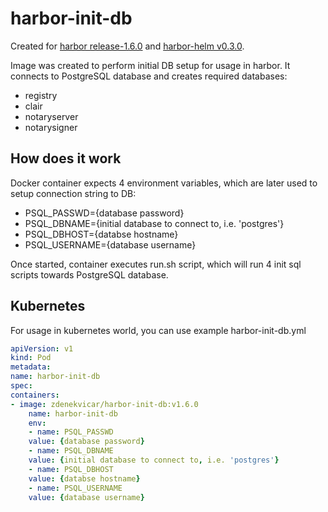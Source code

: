 # harbor-init-db

Created for [harbor release-1.6.0](https://github.com/goharbor/harbor/tree/release-1.6.0) and [harbor-helm v0.3.0](https://github.com/goharbor/harbor-helm/tree/0.3.0).

Image was created to perform initial DB setup for usage in harbor. It connects to PostgreSQL database and creates required databases:
- registry
- clair
- notaryserver
- notarysigner

## How does it work
Docker container expects 4 environment variables, which are later used to setup connection string to DB:
- PSQL_PASSWD={database password}
- PSQL_DBNAME={initial database to connect to, i.e. 'postgres'}
- PSQL_DBHOST={databse hostname}
- PSQL_USERNAME={database username}

Once started, container executes run.sh script, which will run 4 init sql scripts towards PostgreSQL database.

## Kubernetes
For usage in kubernetes world, you can use example harbor-init-db.yml

```YAML
apiVersion: v1
kind: Pod
metadata:
name: harbor-init-db
spec:
containers:
- image: zdenekvicar/harbor-init-db:v1.6.0
    name: harbor-init-db
    env:
    - name: PSQL_PASSWD
    value: {database password}
    - name: PSQL_DBNAME
    value: {initial database to connect to, i.e. 'postgres'}
    - name: PSQL_DBHOST
    value: {databse hostname}
    - name: PSQL_USERNAME
    value: {database username}
```
